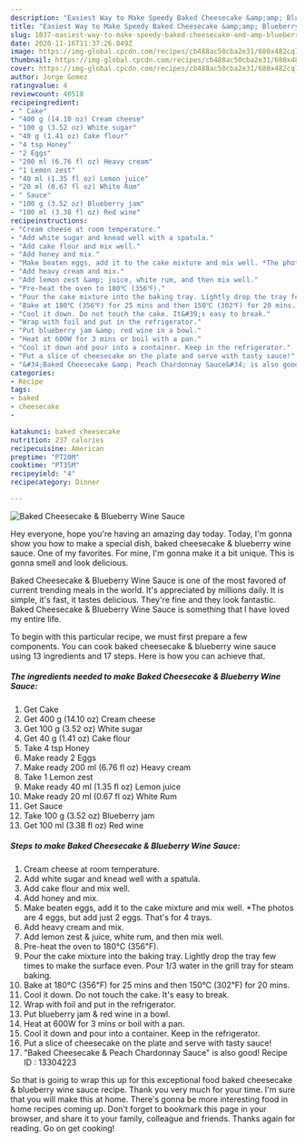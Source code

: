 ```yaml
---
description: "Easiest Way to Make Speedy Baked Cheesecake &amp;amp; Blueberry Wine Sauce"
title: "Easiest Way to Make Speedy Baked Cheesecake &amp;amp; Blueberry Wine Sauce"
slug: 1037-easiest-way-to-make-speedy-baked-cheesecake-and-amp-blueberry-wine-sauce
date: 2020-11-16T11:37:26.849Z
image: https://img-global.cpcdn.com/recipes/cb488ac50cba2e31/680x482cq70/baked-cheesecake-blueberry-wine-sauce-recipe-main-photo.jpg
thumbnail: https://img-global.cpcdn.com/recipes/cb488ac50cba2e31/680x482cq70/baked-cheesecake-blueberry-wine-sauce-recipe-main-photo.jpg
cover: https://img-global.cpcdn.com/recipes/cb488ac50cba2e31/680x482cq70/baked-cheesecake-blueberry-wine-sauce-recipe-main-photo.jpg
author: Jorge Gomez
ratingvalue: 4
reviewcount: 40518
recipeingredient:
- " Cake"
- "400 g (14.10 oz) Cream cheese"
- "100 g (3.52 oz) White sugar"
- "40 g (1.41 oz) Cake flour"
- "4 tsp Honey"
- "2 Eggs"
- "200 ml (6.76 fl oz) Heavy cream"
- "1 Lemon zest"
- "40 ml (1.35 fl oz) Lemon juice"
- "20 ml (0.67 fl oz) White Rum"
- " Sauce"
- "100 g (3.52 oz) Blueberry jam"
- "100 ml (3.38 fl oz) Red wine"
recipeinstructions:
- "Cream cheese at room temperature."
- "Add white sugar and knead well with a spatula."
- "Add cake flour and mix well."
- "Add honey and mix."
- "Make beaten eggs, add it to the cake mixture and mix well. *The photos are 4 eggs, but add just 2 eggs. That&#39;s for 4 trays."
- "Add heavy cream and mix."
- "Add lemon zest &amp; juice, white rum, and then mix well."
- "Pre-heat the oven to 180℃ (356℉)."
- "Pour the cake mixture into the baking tray. Lightly drop the tray few times to make the surface even. Pour 1/3 water in the grill tray for steam baking."
- "Bake at 180℃ (356℉) for 25 mins and then 150℃ (302℉) for 20 mins."
- "Cool it down. Do not touch the cake. It&#39;s easy to break."
- "Wrap with foil and put in the refrigerator."
- "Put blueberry jam &amp; red wine in a bowl."
- "Heat at 600W for 3 mins or boil with a pan."
- "Cool it down and pour into a container. Keep in the refrigerator."
- "Put a slice of cheesecake on the plate and serve with tasty sauce!"
- "&#34;Baked Cheesecake &amp; Peach Chardonnay Sauce&#34; is also good! Recipe ID : 13304223"
categories:
- Recipe
tags:
- baked
- cheesecake
- 

katakunci: baked cheesecake  
nutrition: 237 calories
recipecuisine: American
preptime: "PT20M"
cooktime: "PT35M"
recipeyield: "4"
recipecategory: Dinner

---
```



![Baked Cheesecake &amp; Blueberry Wine Sauce](https://img-global.cpcdn.com/recipes/cb488ac50cba2e31/680x482cq70/baked-cheesecake-blueberry-wine-sauce-recipe-main-photo.jpg)

Hey everyone, hope you're having an amazing day today. Today, I'm gonna show you how to make a special dish, baked cheesecake &amp; blueberry wine sauce. One of my favorites. For mine, I'm gonna make it a bit unique. This is gonna smell and look delicious.

Baked Cheesecake &amp; Blueberry Wine Sauce is one of the most favored of current trending meals in the world. It's appreciated by millions daily. It is simple, it's fast, it tastes delicious. They're fine and they look fantastic. Baked Cheesecake &amp; Blueberry Wine Sauce is something that I have loved my entire life.




To begin with this particular recipe, we must first prepare a few components. You can cook baked cheesecake &amp; blueberry wine sauce using 13 ingredients and 17 steps. Here is how you can achieve that.

<!--inarticleads1-->

##### The ingredients needed to make Baked Cheesecake &amp; Blueberry Wine Sauce:

1. Get  Cake
1. Get 400 g (14.10 oz) Cream cheese
1. Get 100 g (3.52 oz) White sugar
1. Get 40 g (1.41 oz) Cake flour
1. Take 4 tsp Honey
1. Make ready 2 Eggs
1. Make ready 200 ml (6.76 fl oz) Heavy cream
1. Take 1 Lemon zest
1. Make ready 40 ml (1.35 fl oz) Lemon juice
1. Make ready 20 ml (0.67 fl oz) White Rum
1. Get  Sauce
1. Take 100 g (3.52 oz) Blueberry jam
1. Get 100 ml (3.38 fl oz) Red wine




<!--inarticleads2-->

##### Steps to make Baked Cheesecake &amp; Blueberry Wine Sauce:

1. Cream cheese at room temperature.
1. Add white sugar and knead well with a spatula.
1. Add cake flour and mix well.
1. Add honey and mix.
1. Make beaten eggs, add it to the cake mixture and mix well. *The photos are 4 eggs, but add just 2 eggs. That&#39;s for 4 trays.
1. Add heavy cream and mix.
1. Add lemon zest &amp; juice, white rum, and then mix well.
1. Pre-heat the oven to 180℃ (356℉).
1. Pour the cake mixture into the baking tray. Lightly drop the tray few times to make the surface even. Pour 1/3 water in the grill tray for steam baking.
1. Bake at 180℃ (356℉) for 25 mins and then 150℃ (302℉) for 20 mins.
1. Cool it down. Do not touch the cake. It&#39;s easy to break.
1. Wrap with foil and put in the refrigerator.
1. Put blueberry jam &amp; red wine in a bowl.
1. Heat at 600W for 3 mins or boil with a pan.
1. Cool it down and pour into a container. Keep in the refrigerator.
1. Put a slice of cheesecake on the plate and serve with tasty sauce!
1. &#34;Baked Cheesecake &amp; Peach Chardonnay Sauce&#34; is also good! Recipe ID : 13304223




So that is going to wrap this up for this exceptional food baked cheesecake &amp; blueberry wine sauce recipe. Thank you very much for your time. I'm sure that you will make this at home. There's gonna be more interesting food in home recipes coming up. Don't forget to bookmark this page in your browser, and share it to your family, colleague and friends. Thanks again for reading. Go on get cooking!
